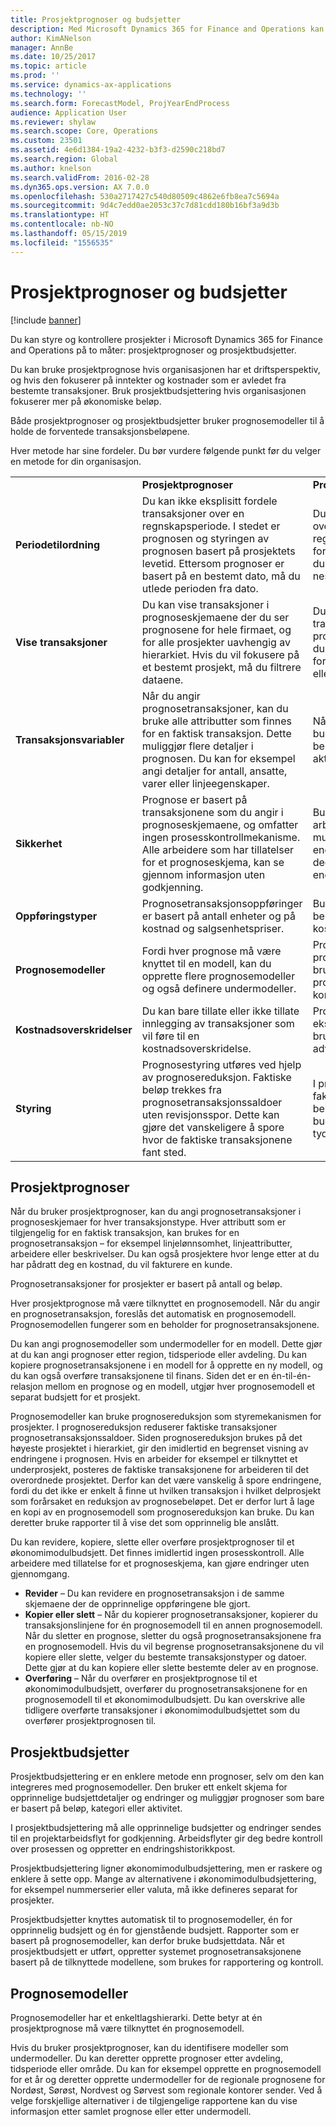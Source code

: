```yaml
---
title: Prosjektprognoser og budsjetter
description: Med Microsoft Dynamics 365 for Finance and Operations kan du styre og kontrollere prosjektene med prosjektprognoser og prosjektbudsjetter.
author: KimANelson
manager: AnnBe
ms.date: 10/25/2017
ms.topic: article
ms.prod: ''
ms.service: dynamics-ax-applications
ms.technology: ''
ms.search.form: ForecastModel, ProjYearEndProcess
audience: Application User
ms.reviewer: shylaw
ms.search.scope: Core, Operations
ms.custom: 23501
ms.assetid: 4e6d1384-19a2-4232-b3f3-d2590c218bd7
ms.search.region: Global
ms.author: knelson
ms.search.validFrom: 2016-02-28
ms.dyn365.ops.version: AX 7.0.0
ms.openlocfilehash: 530a2717427c540d80509c4862e6fb8ea7c5694a
ms.sourcegitcommit: 9d4c7edd0ae2053c37c7d81cdd180b16bf3a9d3b
ms.translationtype: HT
ms.contentlocale: nb-NO
ms.lasthandoff: 05/15/2019
ms.locfileid: "1556535"
---
```

# <a name="project-forecasts-and-budgets"></a>Prosjektprognoser og budsjetter

[!include [banner](../includes/banner.md)]

Du kan styre og kontrollere prosjekter i Microsoft Dynamics 365 for Finance and Operations på to måter: prosjektprognoser og prosjektbudsjetter. 

Du kan bruke prosjektprognose hvis organisasjonen har et driftsperspektiv, og hvis den fokuserer på inntekter og kostnader som er avledet fra bestemte transaksjoner. Bruk prosjektbudsjettering hvis organisasjonen fokuserer mer på økonomiske beløp. 

Både prosjektprognoser og prosjektbudsjetter bruker prognosemodeller til å holde de forventede transaksjonsbeløpene. 

Hver metode har sine fordeler. Du bør vurdere følgende punkt før du velger en metode for din organisasjon.

|                           |                                          |                                                    |
|---------------------------|------------------------------------------|----------------------------------------------------|
|                           | **Prosjektprognoser**                  | **Prosjektbudsjettering**                              |
| **Periodetilordning**     | Du kan ikke eksplisitt fordele transaksjoner over en regnskapsperiode. I stedet er prognosen og styringen av prognosen basert på prosjektets levetid. Ettersom prognoser er basert på en bestemt dato, må du utlede perioden fra dato. | Du kan fordele transaksjoner over hele prosjektet eller en regnskapsperiode. Hvis du fordeler over en periode, kan du overføre ubrukte beløp til neste regnskapsperiode. |
| **Vise transaksjoner**  | Du kan vise transaksjoner i prognoseskjemaene der du ser prognosene for hele firmaet, og for alle prosjekter uavhengig av hierarkiet. Hvis du vil fokusere på et bestemt prosjekt, må du filtrere dataene.                                       | Du kan vise budsjetterte transaksjoner for ett enkelt prosjekthierarki. Derfor kan du vise transaksjonsdetaljer for et overordnet prosjekt eller dets underprosjekter.                 |
| **Transaksjonsvariabler** | Når du angir prognosetransaksjoner, kan du bruke alle attributter som finnes for en faktisk transaksjon. Dette muliggjør flere detaljer i prognosen. Du kan for eksempel angi detaljer for antall, ansatte, varer eller linjeegenskaper.         | Når du angir detaljer for budsjett, kan du bare bruke beløp, kategorier og aktiviteter.                    |
| **Sikkerhet**              | Prognose er basert på transaksjonene som du angir i prognoseskjemaene, og omfatter ingen prosesskontrollmekanisme. Alle arbeidere som har tillatelser for et prognoseskjema, kan se gjennom informasjon uten godkjenning.                                        | Budsjettering bruker arbeidsflytsystemet, som muliggjør endringsadministrasjon og lar deg beholde en logg over endringene.         |
| **Oppføringstyper**           | Prognosetransaksjonsoppføringer er basert på antall enheter og på kostnad og salgsenhetspriser.  | Budsjettdetaljer er basert på beløp som deles mellom kostnader og inntekter.                                          |
| **Prognosemodeller**       | Fordi hver prognose må være knyttet til en modell, kan du opprette flere prognosemodeller og også definere undermodeller.           | Prosjektbudsjetteringsgrenser prognosemodeller som er brukt for budsjettering. Færre prognosemodeller kan øke konsekvensen i prognoser.                           |
| **Kostnadsoverskridelser**         | Du kan bare tillate eller ikke tillate innlegging av transaksjoner som vil føre til en kostnadsoverskridelse.   | Prosjektbudsjettering gir ekstra kontrollalternativer for brukere. Du kan tillate advarsler og overskridelser.                    |
| **Styring**               | Prognosestyring utføres ved hjelp av prognosereduksjon. Faktiske beløp trekkes fra prognosetransaksjonssaldoer uten revisjonsspor. Dette kan gjøre det vanskeligere å spore hvor de faktiske transaksjonene fant sted.                   | I prosjektbudsjettkontroll er faktiske beløp trukket fra beløpene i det gjenstående budsjettet. Dette fører til et tydeligere revisjonsspor.                                   |

## <a name="project-forecasts"></a>Prosjektprognoser
Når du bruker prosjektprognoser, kan du angi prognosetransaksjoner i prognoseskjemaer for hver transaksjonstype. Hver attributt som er tilgjengelig for en faktisk transaksjon, kan brukes for en prognosetransaksjon – for eksempel linjelønnsomhet, linjeattributter, arbeidere eller beskrivelser. Du kan også prosjektere hvor lenge etter at du har pådratt deg en kostnad, du vil fakturere en kunde. 

Prognosetransaksjoner for prosjekter er basert på antall og beløp. 

Hver prosjektprognose må være tilknyttet en prognosemodell. Når du angir en prognosetransaksjon, foreslås det automatisk en prognosemodell. Prognosemodellen fungerer som en beholder for prognosetransaksjonene. 

Du kan angi prognosemodeller som undermodeller for en modell. Dette gjør at du kan angi prognoser etter region, tidsperiode eller avdeling. Du kan kopiere prognosetransaksjonene i en modell for å opprette en ny modell, og du kan også overføre transaksjonene til finans. Siden det er en én-til-én-relasjon mellom en prognose og en modell, utgjør hver prognosemodell et separat budsjett for et prosjekt. 

Prognosemodeller kan bruke prognosereduksjon som styremekanismen for prosjekter. I prognosereduksjon reduserer faktiske transaksjoner prognosetransaksjonssaldoer. Siden prognosereduksjon brukes på det høyeste prosjektet i hierarkiet, gir den imidlertid en begrenset visning av endringene i prognosen. Hvis en arbeider for eksempel er tilknyttet et underprosjekt, posteres de faktiske transaksjonene for arbeideren til det overordnede prosjektet. Derfor kan det være vanskelig å spore endringene, fordi du det ikke er enkelt å finne ut hvilken transaksjon i hvilket delprosjekt som forårsaket en reduksjon av prognosebeløpet. Det er derfor lurt å lage en kopi av en prognosemodell som prognosereduksjon kan bruke. Du kan deretter bruke rapporter til å vise det som opprinnelig ble anslått. 

Du kan revidere, kopiere, slette eller overføre prosjektprognoser til et økonomimodulbudsjett. Det finnes imidlertid ingen prosesskontroll. Alle arbeidere med tillatelse for et prognoseskjema, kan gjøre endringer uten gjennomgang.

-   **Revider** – Du kan revidere en prognosetransaksjon i de samme skjemaene der de opprinnelige oppføringene ble gjort.
-   **Kopier eller slett** – Når du kopierer prognosetransaksjoner, kopierer du transaksjonslinjene for én prognosemodell til en annen prognosemodell. Når du sletter en prognose, sletter du også prognosetransaksjonene fra en prognosemodell. Hvis du vil begrense prognosetransaksjonene du vil kopiere eller slette, velger du bestemte transaksjonstyper og datoer. Dette gjør at du kan kopiere eller slette bestemte deler av en prognose.
-   **Overføring** – Når du overfører en prosjektprognose til et økonomimodulbudsjett, overfører du prognosetransaksjonene for en prognosemodell til et økonomimodulbudsjett. Du kan overskrive alle tidligere overførte transaksjoner i økonomimodulbudsjettet som du overfører prosjektprognosen til.

## <a name="project-budgets"></a>Prosjektbudsjetter
Prosjektbudsjettering er en enklere metode enn prognoser, selv om den kan integreres med prognosemodeller. Den bruker ett enkelt skjema for opprinnelige budsjettdetaljer og endringer og muliggjør prognoser som bare er basert på beløp, kategori eller aktivitet. 

I prosjektbudsjettering må alle opprinnelige budsjetter og endringer sendes til en projektarbeidsflyt for godkjenning. Arbeidsflyter gir deg bedre kontroll over prosessen og oppretter en endringshistorikkpost. 

Prosjektbudsjettering ligner økonomimodulbudsjettering, men er raskere og enklere å sette opp. Mange av alternativene i økonomimodulbudsjettering, for eksempel nummerserier eller valuta, må ikke defineres separat for prosjekter.

Prosjektbudsjetter knyttes automatisk til to prognosemodeller, én for opprinnelig budsjett og én for gjenstående budsjett. Rapporter som er basert på prognosemodeller, kan derfor bruke budsjettdata. Når et prosjektbudsjett er utført, oppretter systemet prognosetransaksjonene basert på de tilknyttede modellene, som brukes for rapportering og kontroll.

## <a name="forecast-models"></a>Prognosemodeller
Prognosemodeller har et enkeltlagshierarki. Dette betyr at én prosjektprognose må være tilknyttet én prognosemodell.

Hvis du bruker prosjektprognoser, kan du identifisere modeller som undermodeller. Du kan deretter opprette prognoser etter avdeling, tidsperiode eller område. Du kan for eksempel opprette en prognosemodell for et år og deretter opprette undermodeller for de regionale prognosene for Nordøst, Sørøst, Nordvest og Sørvest som regionale kontorer sender. Ved å velge forskjellige alternativer i de tilgjengelige rapportene kan du vise informasjon etter samlet prognose eller etter undermodell.



